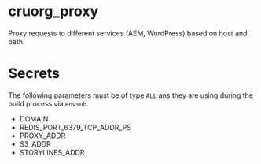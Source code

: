 # cruorg_proxy
Proxy requests to different services (AEM, WordPress) based on host and path.

# Secrets
The following parameters must be of type `ALL` ans they are using during the build process via `envsub`.
* DOMAIN
* REDIS_PORT_6379_TCP_ADDR_PS
* PROXY_ADDR
* S3_ADDR
* STORYLINES_ADDR
